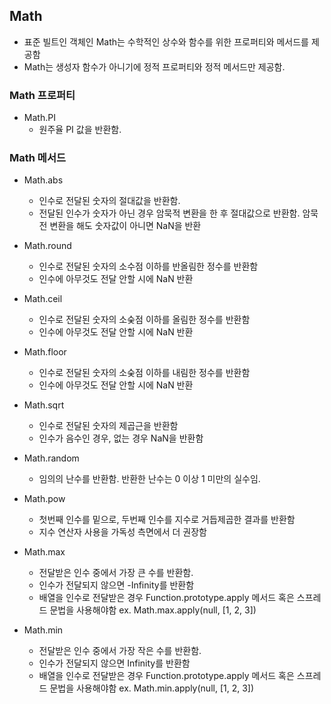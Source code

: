 ## Math

- 표준 빌트인 객체인 Math는 수학적인 상수와 함수를 위한 프로퍼티와 메서드를 제공함
- Math는 생성자 함수가 아니기에 정적 프로퍼티와 정적 메서드만 제공함.

### Math 프로퍼티

- Math.PI
  - 원주율 PI 값을 반환함.

### Math 메서드

- Math.abs

  - 인수로 전달된 숫자의 절대값을 반환함.
  - 전달된 인수가 숫자가 아닌 경우 암묵적 변환을 한 후 절대값으로 반환함. 암묵전 변환을 해도 숫자값이 아니면 NaN을 반환

- Math.round

  - 인수로 전달된 숫자의 소수점 이하를 반올림한 정수를 반환함
  - 인수에 아무것도 전달 안할 시에 NaN 반환

- Math.ceil

  - 인수로 전달된 숫자의 소숮점 이하를 올림한 정수를 반환함
  - 인수에 아무것도 전달 안할 시에 NaN 반환

- Math.floor

  - 인수로 전달된 숫자의 소숮점 이하를 내림한 정수를 반환함
  - 인수에 아무것도 전달 안할 시에 NaN 반환

- Math.sqrt

  - 인수로 전달된 숫자의 제곱근을 반환함
  - 인수가 음수인 경우, 없는 경우 NaN을 반환함

- Math.random

  - 임의의 난수를 반환함. 반환한 난수는 0 이상 1 미만의 실수임.

- Math.pow

  - 첫번째 인수를 밑으로, 두번째 인수를 지수로 거듭제곱한 결과를 반환함
  - 지수 연산자 사용을 가독성 측면에서 더 권장함

- Math.max

  - 전달받은 인수 중에서 가장 큰 수를 반환함.
  - 인수가 전달되지 않으면 -Infinity를 반환함
  - 배열을 인수로 전달받은 경우 Function.prototype.apply 메서드 혹은 스프레드 문법을 사용해야함 ex. Math.max.apply(null, [1, 2, 3])

- Math.min

  - 전달받은 인수 중에서 가장 작은 수를 반환함.
  - 인수가 전달되지 않으면 Infinity를 반환함
  - 배열을 인수로 전달받은 경우 Function.prototype.apply 메서드 혹은 스프레드 문법을 사용해야함 ex. Math.min.apply(null, [1, 2, 3])
